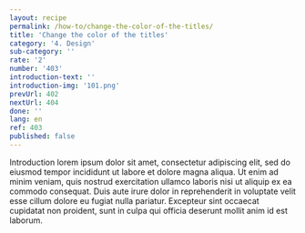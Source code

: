 ```yaml
---
layout: recipe
permalink: /how-to/change-the-color-of-the-titles/
title: 'Change the color of the titles'
category: '4. Design'
sub-category: ''
rate: '2'
number: '403'
introduction-text: ''
introduction-img: '101.png'
prevUrl: 402
nextUrl: 404
done: ''
lang: en
ref: 403
published: false
---
```


Introduction lorem ipsum dolor sit amet, consectetur adipiscing elit, sed do eiusmod tempor incididunt ut labore et dolore magna aliqua. Ut enim ad minim veniam, quis nostrud exercitation ullamco laboris nisi ut aliquip ex ea commodo consequat. Duis aute irure dolor in reprehenderit in voluptate velit esse cillum dolore eu fugiat nulla pariatur. Excepteur sint occaecat cupidatat non proident, sunt in culpa qui officia deserunt mollit anim id est laborum.
